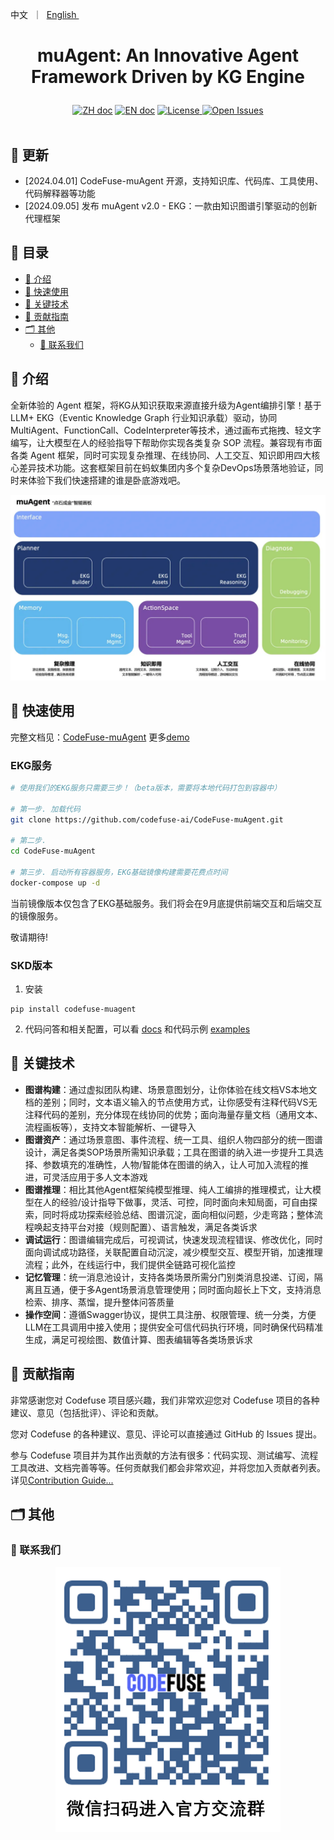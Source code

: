 <p align="left">
    <a>中文</a>&nbsp ｜ &nbsp<a href="README.md">English&nbsp </a>
</p>

# <p align="center">muAgent: An Innovative Agent Framework Driven by KG Engine</p>

<p align="center">
    <a href="README_zh.md"><img src="https://img.shields.io/badge/文档-中文版-yellow.svg" alt="ZH doc"></a>
    <a href="README.md"><img src="https://img.shields.io/badge/document-English-yellow.svg" alt="EN doc"></a>
    <a href="LICENSE.md"><img src="https://img.shields.io/badge/license-Apache%202.0-yellow" alt="License">
    <a href="https://github.com/codefuse-ai/CodeFuse-muAgent/issues">
      <img alt="Open Issues" src="https://img.shields.io/github/issues-raw/codefuse-ai/CodeFuse-muAgent" />
    </a>
    <br><br>
</p>



## 🔔 更新
- [2024.04.01] CodeFuse-muAgent 开源，支持知识库、代码库、工具使用、代码解释器等功能
- [2024.09.05] 发布 muAgent v2.0 - EKG：一款由知识图谱引擎驱动的创新代理框架

## 📜 目录
- [🤝 介绍](#-介绍)
- [🚀 快速使用](#-快速使用)
- [🧭 关键技术](#-关键技术)
- [🤗 贡献指南](#-贡献指南)
- [🗂 其他](#-其他)
  - [📱 联系我们](#-联系我们)


## 🤝 介绍
全新体验的 Agent 框架，将KG从知识获取来源直接升级为Agent编排引擎！基于 LLM+ EKG（Eventic Knowledge Graph 行业知识承载）驱动，协同 MultiAgent、FunctionCall、CodeInterpreter等技术，通过画布式拖拽、轻文字编写，让大模型在人的经验指导下帮助你实现各类复杂 SOP 流程。兼容现有市面各类 Agent 框架，同时可实现复杂推理、在线协同、人工交互、知识即用四大核心差异技术功能。这套框架目前在蚂蚁集团内多个复杂DevOps场景落地验证，同时来体验下我们快速搭建的谁是卧底游戏吧。


![](docs/resources/ekg-arch-zh.webp)


## 🚀 快速使用
完整文档见：[CodeFuse-muAgent](https://codefuse.ai/zh-CN/docs/api-docs/MuAgent/overview/multi-agent)
更多[demo](https://codefuse.ai/zh-CN/docs/api-docs/MuAgent/connector/customed_examples)

### EKG服务

```bash
# 使用我们的EKG服务只需要三步！（beta版本，需要将本地代码打包到容器中）

# 第一步. 加载代码
git clone https://github.com/codefuse-ai/CodeFuse-muAgent.git

# 第二步.
cd CodeFuse-muAgent

# 第三步. 启动所有容器服务，EKG基础镜像构建需要花费点时间
docker-compose up -d
```

当前镜像版本仅包含了EKG基础服务。我们将会在9月底提供前端交互和后端交互的镜像服务。

敬请期待!

### SKD版本
1. 安装
```
pip install codefuse-muagent
```

2. 代码问答和相关配置，可以看 [docs](https://codefuse.ai/docs/api-docs/MuAgent/connector/customed_examples) 和代码示例 [examples](https://github.com/codefuse-ai/CodeFuse-muAgent/tree/main/examples)


## 🧭 关键技术

- **图谱构建**：通过虚拟团队构建、场景意图划分，让你体验在线文档VS本地文档的差别；同时，文本语义输入的节点使用方式，让你感受有注释代码VS无注释代码的差别，充分体现在线协同的优势；面向海量存量文档（通用文本、流程画板等），支持文本智能解析、一键导入
- **图谱资产**：通过场景意图、事件流程、统一工具、组织人物四部分的统一图谱设计，满足各类SOP场景所需知识承载；工具在图谱的纳入进一步提升工具选择、参数填充的准确性，人物/智能体在图谱的纳入，让人可加入流程的推进，可灵活应用于多人文本游戏
- **图谱推理**：相比其他Agent框架纯模型推理、纯人工编排的推理模式，让大模型在人的经验/设计指导下做事，灵活、可控，同时面向未知局面，可自由探索，同时将成功探索经验总结、图谱沉淀，面向相似问题，少走弯路；整体流程唤起支持平台对接（规则配置）、语言触发，满足各类诉求
- **调试运行**：图谱编辑完成后，可视调试，快速发现流程错误、修改优化，同时面向调试成功路径，关联配置自动沉淀，减少模型交互、模型开销，加速推理流程；此外，在线运行中，我们提供全链路可视化监控
- **记忆管理**：统一消息池设计，支持各类场景所需分门别类消息投递、订阅，隔离且互通，便于多Agent场景消息管理使用；同时面向超长上下文，支持消息检索、排序、蒸馏，提升整体问答质量
- **操作空间**：遵循Swagger协议，提供工具注册、权限管理、统一分类，方便LLM在工具调用中接入使用；提供安全可信代码执行环境，同时确保代码精准生成，满足可视绘图、数值计算、图表编辑等各类场景诉求

## 🤗 贡献指南
非常感谢您对 Codefuse 项目感兴趣，我们非常欢迎您对 Codefuse 项目的各种建议、意见（包括批评）、评论和贡献。

您对 Codefuse 的各种建议、意见、评论可以直接通过 GitHub 的 Issues 提出。

参与 Codefuse 项目并为其作出贡献的方法有很多：代码实现、测试编写、流程工具改进、文档完善等等。任何贡献我们都会非常欢迎，并将您加入贡献者列表。详见[Contribution Guide...](https://codefuse-ai.github.io/zh-CN/contribution/issue)


## 🗂 其他
### 📱 联系我们
<div align=center>
  <img src="docs/resources/wechat.png" alt="图片", width="360">
</div>

